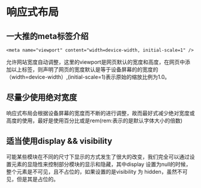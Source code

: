 # 响应式布局

## 一大推的meta标签介绍

```markup
<meta name="viewport" content="width=device-width, initial-scale=1" />
```

允许网站宽度自动调整，这里的viewport是网页默认的宽度和高度，在网页中添加以上标签，则声明了网页的宽度默认是等于设备屏幕的的宽度的（width=device-width）,\(initial-scale=1\)表示原始的缩放比例为1.0。

## 尽量少使用绝对宽度

响应式布局会根据设备屏幕的宽度而不断的进行调整，故而最好式减少绝对宽度或高度的使用，最好是使用百分比或是rem\(rem:表示的是默认字体大小的倍数\)

## 适当使用display && visibility

可能某些模块在不同的尺寸下显示的方式发生了很大的改变，我们完全可以通过设置元素的显隐性来控制部分模块的显示和隐藏，其中display 设置为null的时候，整个元素是不可见，且不占位的，如果设置的是visibility 为 hidden，虽然不可见，但是其是占位的。

